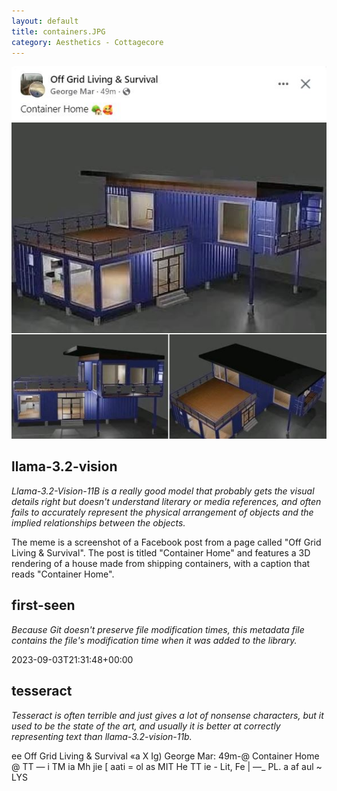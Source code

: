 ```yaml
---
layout: default
title: containers.JPG
category: Aesthetics - Cottagecore
---
```


<div markdown="0"><a href="containers.JPG"><img class="photo" src="containers.JPG" /></a>

<h2>llama-3.2-vision</h2>
<p><i>Llama-3.2-Vision-11B is a really good model that probably gets the visual details right but doesn't understand literary or media references, and often fails to accurately represent the physical arrangement of objects and the implied relationships between the objects.</i></p>
<p>The meme is a screenshot of a Facebook post from a page called &quot;Off Grid Living &amp; Survival&quot;. The post is titled &quot;Container Home&quot; and features a 3D rendering of a house made from shipping containers, with a caption that reads &quot;Container Home&quot;.</p>

<h2>first-seen</h2>
<p><i>Because Git doesn't preserve file modification times, this metadata file contains the file's modification time when it was added to the library.</i></p>
<p>2023-09-03T21:31:48+00:00</p>

<h2>tesseract</h2>
<p><i>Tesseract is often terrible and just gives a lot of nonsense characters, but it used to be the state of the art, and usually it is better at correctly representing text than llama-3.2-vision-11b.</i></p>
<p>ee Off Grid Living &amp; Survival «a X Ig) George Mar: 49m-@ Container Home @ TT — i TM ia Mh jie [ aati = ol as MIT He TT ie - Lit, Fe | —_ PL. a af aul ~ LYS</p>

</div>

